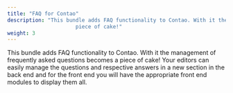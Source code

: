 ```yaml
---
title: "FAQ for Contao"
description: "This bundle adds FAQ functionality to Contao. With it the management of frequently asked questions becomes a
                      piece of cake!"
weight: 3
---
```


This bundle adds FAQ functionality to Contao. With it the management of frequently asked questions becomes a
        piece of cake! Your editors can easily manage the questions and respective answers in a new section in the back
        end and for the front end you will have the appropriate front end modules to display them all.